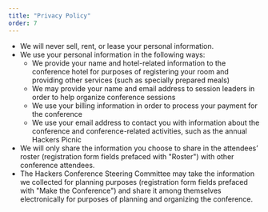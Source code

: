 ```yaml
---
title: "Privacy Policy"
order: 7
---
```

* We will never sell, rent, or lease your personal information.
* We use your personal information in the following ways:
    * We provide your name and hotel-related information to the conference hotel for purposes of registering your room and providing other services (such as specially prepared meals)
    * We may provide your name and email address to session leaders in order to help organize conference sessions
    * We use your billing information in order to process your payment for the conference
    * We use your email address to contact you with information about the conference and conference-related activities, such as the annual Hackers Picnic
* We will only share the information you choose to share in the attendees’ roster (registration form fields prefaced with "Roster") with other conference attendees.
* The Hackers Conference Steering Committee may take the information we collected for planning purposes (registration form fields prefaced with "Make the Conference") and share it among themselves electronically for purposes of planning and organizing the conference.
